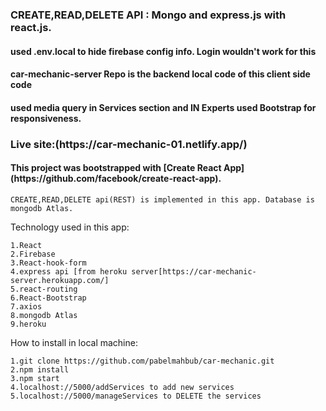 
### CREATE,READ,DELETE API : Mongo and express.js with react.js.
<h4>used .env.local to hide firebase config info. Login wouldn't work for this</h4>
<h4>car-mechanic-server Repo is the backend local code of this client side code</h4>
<h4>used media query in Services section and IN Experts used Bootstrap for responsiveness.</h4>

<h3>Live site:(https://car-mechanic-01.netlify.app/)</h3>

<h4>This project was bootstrapped with [Create React App](https://github.com/facebook/create-react-app).</h4>

```
CREATE,READ,DELETE api(REST) is implemented in this app. Database is mongodb Atlas.
```

Technology used in this app:
```
1.React
2.Firebase
3.React-hook-form
4.express api [from heroku server[https://car-mechanic-server.herokuapp.com/]
5.react-routing
6.React-Bootstrap
7.axios
8.mongodb Atlas
9.heroku
```
How to install in local machine:
```
1.git clone https://github.com/pabelmahbub/car-mechanic.git
2.npm install
3.npm start
4.localhost://5000/addServices to add new services
5.localhost://5000/manageServices to DELETE the services
```
